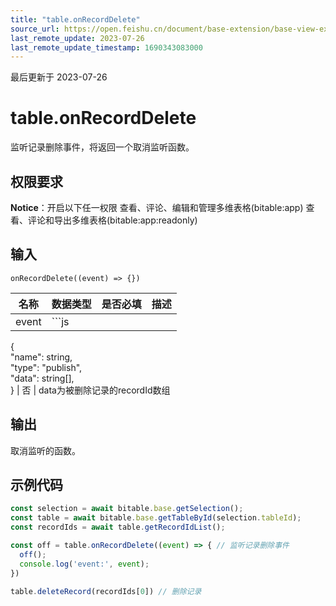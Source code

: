 ```yaml
---
title: "table.onRecordDelete"
source_url: https://open.feishu.cn/document/base-extension/base-view-extensions/api/table/table_onrecorddelete
last_remote_update: 2023-07-26
last_remote_update_timestamp: 1690343083000
---
```

最后更新于 2023-07-26

# table.onRecordDelete
监听记录删除事件，将返回一个取消监听函数。

## 权限要求
**Notice**：开启以下任一权限
查看、评论、编辑和管理多维表格(bitable:app)
查看、评论和导出多维表格(bitable:app:readonly)

## 输入
```
onRecordDelete((event) => {})
```

名称 | 数据类型 | 是否必填 | 描述
--- | --- | --- | ---
event | ```js  
{  
  "name": string,  
  "type": "publish",  
  "data": string[],  
} | 否 | data为被删除记录的recordId数组

## 输出
取消监听的函数。
## 示例代码

```js
const selection = await bitable.base.getSelection();
const table = await bitable.base.getTableById(selection.tableId);
const recordIds = await table.getRecordIdList();

const off = table.onRecordDelete((event) => { // 监听记录删除事件
  off();
  console.log('event:', event);
})

table.deleteRecord(recordIds[0]) // 删除记录
```

